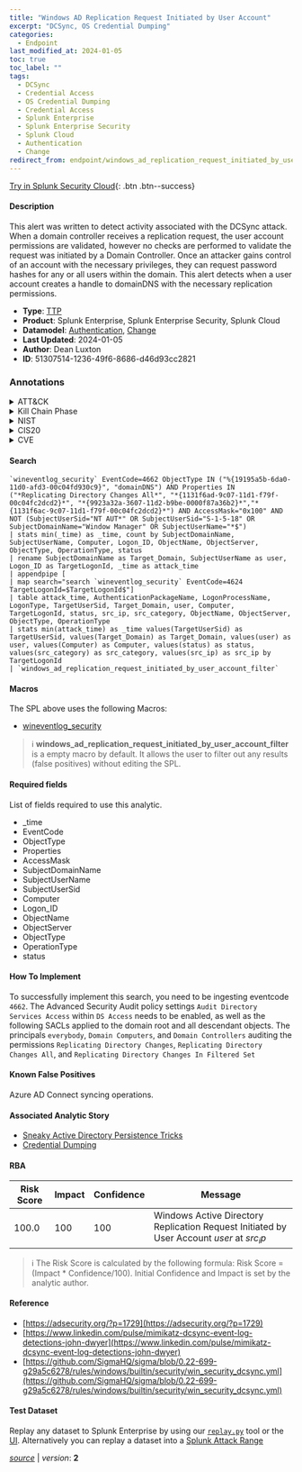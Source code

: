 ```yaml
---
title: "Windows AD Replication Request Initiated by User Account"
excerpt: "DCSync, OS Credential Dumping"
categories:
  - Endpoint
last_modified_at: 2024-01-05
toc: true
toc_label: ""
tags:
  - DCSync
  - Credential Access
  - OS Credential Dumping
  - Credential Access
  - Splunk Enterprise
  - Splunk Enterprise Security
  - Splunk Cloud
  - Authentication
  - Change
redirect_from: endpoint/windows_ad_replication_request_initiated_by_user_account/
---
```




[Try in Splunk Security Cloud](https://www.splunk.com/en_us/cyber-security.html){: .btn .btn--success}

#### Description

This alert was written to detect activity associated with the DCSync attack. When a domain controller receives a replication request, the user account permissions are validated, however no checks are performed to validate the request was initiated by a Domain Controller. Once an attacker gains control of an account with the necessary privileges, they can request password hashes for any or all users within the domain. This alert detects when a user account creates a handle to domainDNS with the necessary replication permissions.

- **Type**: [TTP](https://github.com/splunk/security_content/wiki/Detection-Analytic-Types)
- **Product**: Splunk Enterprise, Splunk Enterprise Security, Splunk Cloud
- **Datamodel**: [Authentication](https://docs.splunk.com/Documentation/CIM/latest/User/Authentication), [Change](https://docs.splunk.com/Documentation/CIM/latest/User/Change)
- **Last Updated**: 2024-01-05
- **Author**: Dean Luxton
- **ID**: 51307514-1236-49f6-8686-d46d93cc2821

### Annotations
<details>
  <summary>ATT&CK</summary>

<div markdown="1">

#### [ATT&CK](https://attack.mitre.org/)

| ID          | Technique   | Tactic         |
| ----------- | ----------- |--------------- |
| [T1003.006](https://attack.mitre.org/techniques/T1003/006/) | DCSync | Credential Access |

| [T1003](https://attack.mitre.org/techniques/T1003/) | OS Credential Dumping | Credential Access |

</div>
</details>


<details>
  <summary>Kill Chain Phase</summary>

<div markdown="1">

* Exploitation


</div>
</details>


<details>
  <summary>NIST</summary>

<div markdown="1">

* DE.CM



</div>
</details>

<details>
  <summary>CIS20</summary>

<div markdown="1">

* CIS 10



</div>
</details>

<details>
  <summary>CVE</summary>

<div markdown="1">


</div>
</details>


#### Search

```
`wineventlog_security` EventCode=4662 ObjectType IN ("%{19195a5b-6da0-11d0-afd3-00c04fd930c9}", "domainDNS") AND Properties IN ("*Replicating Directory Changes All*", "*{1131f6ad-9c07-11d1-f79f-00c04fc2dcd2}*", "*{9923a32a-3607-11d2-b9be-0000f87a36b2}*","*{1131f6ac-9c07-11d1-f79f-00c04fc2dcd2}*") AND AccessMask="0x100" AND NOT (SubjectUserSid="NT AUT*" OR SubjectUserSid="S-1-5-18" OR SubjectDomainName="Window Manager" OR SubjectUserName="*$") 
| stats min(_time) as _time, count by SubjectDomainName, SubjectUserName, Computer, Logon_ID, ObjectName, ObjectServer, ObjectType, OperationType, status 
| rename SubjectDomainName as Target_Domain, SubjectUserName as user, Logon_ID as TargetLogonId, _time as attack_time 
| appendpipe [
| map search="search `wineventlog_security` EventCode=4624 TargetLogonId=$TargetLogonId$"] 
| table attack_time, AuthenticationPackageName, LogonProcessName, LogonType, TargetUserSid, Target_Domain, user, Computer, TargetLogonId, status, src_ip, src_category, ObjectName, ObjectServer, ObjectType, OperationType 
| stats min(attack_time) as _time values(TargetUserSid) as TargetUserSid, values(Target_Domain) as Target_Domain, values(user) as user, values(Computer) as Computer, values(status) as status, values(src_category) as src_category, values(src_ip) as src_ip by TargetLogonId 
| `windows_ad_replication_request_initiated_by_user_account_filter`
```

#### Macros
The SPL above uses the following Macros:
* [wineventlog_security](https://github.com/splunk/security_content/blob/develop/macros/wineventlog_security.yml)

> :information_source:
> **windows_ad_replication_request_initiated_by_user_account_filter** is a empty macro by default. It allows the user to filter out any results (false positives) without editing the SPL.



#### Required fields
List of fields required to use this analytic.
* _time
* EventCode
* ObjectType
* Properties
* AccessMask
* SubjectDomainName
* SubjectUserName
* SubjectUserSid
* Computer
* Logon_ID
* ObjectName
* ObjectServer
* ObjectType
* OperationType
* status



#### How To Implement
To successfully implement this search, you need to be ingesting eventcode `4662`. The Advanced Security Audit policy settings `Audit Directory Services Access` within `DS Access` needs to be enabled, as well as the following SACLs applied to the domain root and all descendant objects. The principals `everybody`,  `Domain Computers`, and  `Domain Controllers` auditing the permissions `Replicating Directory Changes`, `Replicating Directory Changes All`, and `Replicating Directory Changes In Filtered Set`
#### Known False Positives
Azure AD Connect syncing operations.

#### Associated Analytic Story
* [Sneaky Active Directory Persistence Tricks](/stories/sneaky_active_directory_persistence_tricks)
* [Credential Dumping](/stories/credential_dumping)




#### RBA

| Risk Score  | Impact      | Confidence   | Message      |
| ----------- | ----------- |--------------|--------------|
| 100.0 | 100 | 100 | Windows Active Directory Replication Request Initiated by User Account $user$ at $src_ip$ |


> :information_source:
> The Risk Score is calculated by the following formula: Risk Score = (Impact * Confidence/100). Initial Confidence and Impact is set by the analytic author.


#### Reference

* [https://adsecurity.org/?p=1729](https://adsecurity.org/?p=1729)
* [https://www.linkedin.com/pulse/mimikatz-dcsync-event-log-detections-john-dwyer](https://www.linkedin.com/pulse/mimikatz-dcsync-event-log-detections-john-dwyer)
* [https://github.com/SigmaHQ/sigma/blob/0.22-699-g29a5c6278/rules/windows/builtin/security/win_security_dcsync.yml](https://github.com/SigmaHQ/sigma/blob/0.22-699-g29a5c6278/rules/windows/builtin/security/win_security_dcsync.yml)



#### Test Dataset
Replay any dataset to Splunk Enterprise by using our [`replay.py`](https://github.com/splunk/attack_data#using-replaypy) tool or the [UI](https://github.com/splunk/attack_data#using-ui).
Alternatively you can replay a dataset into a [Splunk Attack Range](https://github.com/splunk/attack_range#replay-dumps-into-attack-range-splunk-server)




[*source*](https://github.com/splunk/security_content/tree/develop/detections/endpoint/windows_ad_replication_request_initiated_by_user_account.yml) \| *version*: **2**